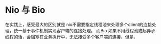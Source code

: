# Nio 与 Bio

在实践上，感受最大的区别就是 nio不需要指定线程池来处理多个client的连接处理，统一基于事件机制实现客户端的连接处理。
而Bio 如果不用线程池或起异步线程的话，会阻塞在业务执行中，无法接受多个客户端的连接，但是，
